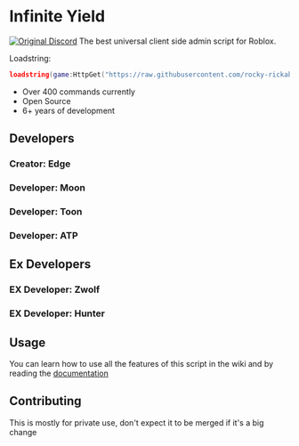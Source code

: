 # Infinite Yield 
[![Original Discord](https://media.discordapp.net/attachments/338403017894395905/668536741942263808/Discord-Logo-Color.png)](https://discord.gg/78ZuWSq)
The best universal client side admin script for Roblox.

Loadstring:
```lua
loadstring(game:HttpGet("https://raw.githubusercontent.com/rocky-rickaby10/rockyyield/master/source"))()
```
 - Over 400 commands currently
 - Open Source
 - 6+ years of development

## Developers
### Creator: Edge

### Developer: Moon
### Developer: Toon
### Developer: ATP

## Ex Developers
### EX Developer: Zwolf
### EX Developer: Hunter


## Usage
You can learn how to use all the features of this script in the wiki and by reading the [documentation](https://infyiff.github.io/documentation.html)

## Contributing
This is mostly for private use, don't expect it to be merged if it's a big change
